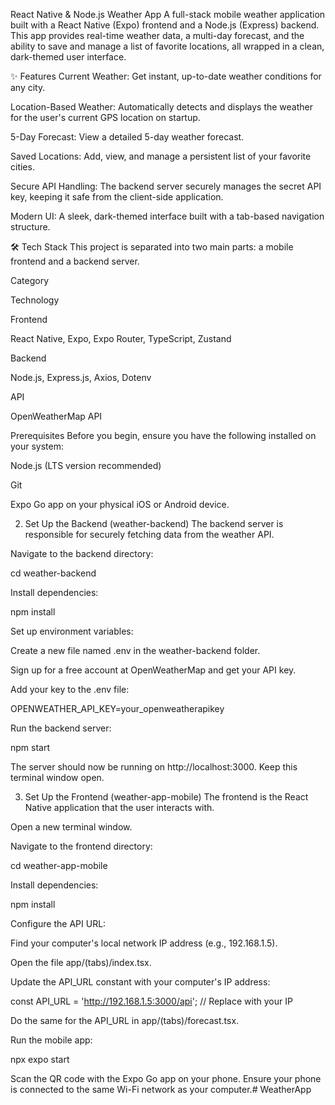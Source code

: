 React Native & Node.js Weather App
A full-stack mobile weather application built with a React Native (Expo) frontend and a Node.js (Express) backend. This app provides real-time weather data, a multi-day forecast, and the ability to save and manage a list of favorite locations, all wrapped in a clean, dark-themed user interface.

✨ Features
Current Weather: Get instant, up-to-date weather conditions for any city.

Location-Based Weather: Automatically detects and displays the weather for the user's current GPS location on startup.

5-Day Forecast: View a detailed 5-day weather forecast.

Saved Locations: Add, view, and manage a persistent list of your favorite cities.

Secure API Handling: The backend server securely manages the secret API key, keeping it safe from the client-side application.

Modern UI: A sleek, dark-themed interface built with a tab-based navigation structure.

🛠️ Tech Stack
This project is separated into two main parts: a mobile frontend and a backend server.

Category

Technology

Frontend

React Native, Expo, Expo Router, TypeScript, Zustand

Backend

Node.js, Express.js, Axios, Dotenv

API

OpenWeatherMap API

Prerequisites
Before you begin, ensure you have the following installed on your system:

Node.js (LTS version recommended)

Git

Expo Go app on your physical iOS or Android device.

2. Set Up the Backend (weather-backend)
The backend server is responsible for securely fetching data from the weather API.

Navigate to the backend directory:

cd weather-backend

Install dependencies:

npm install

Set up environment variables:

Create a new file named .env in the weather-backend folder.

Sign up for a free account at OpenWeatherMap and get your API key.

Add your key to the .env file:

OPENWEATHER_API_KEY=your_openweatherapikey

Run the backend server:

npm start

The server should now be running on http://localhost:3000. Keep this terminal window open.

3. Set Up the Frontend (weather-app-mobile)
The frontend is the React Native application that the user interacts with.

Open a new terminal window.

Navigate to the frontend directory:

cd weather-app-mobile

Install dependencies:

npm install

Configure the API URL:

Find your computer's local network IP address (e.g., 192.168.1.5).

Open the file app/(tabs)/index.tsx.

Update the API_URL constant with your computer's IP address:

const API_URL = 'http://192.168.1.5:3000/api'; // Replace with your IP

Do the same for the API_URL in app/(tabs)/forecast.tsx.

Run the mobile app:

npx expo start

Scan the QR code with the Expo Go app on your phone. Ensure your phone is connected to the same Wi-Fi network as your computer.#   W e a t h e r A p p 
 
 
